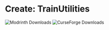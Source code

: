 # Create: TrainUtilities
<img alt="Modrinth Downloads" src="https://img.shields.io/modrinth/dt/create-trainutilities?label=Modrinth%20downloads">
<img alt="CurseForge Downloads" src="https://img.shields.io/curseforge/dt/1028420?label=Curseforge%20downloads">